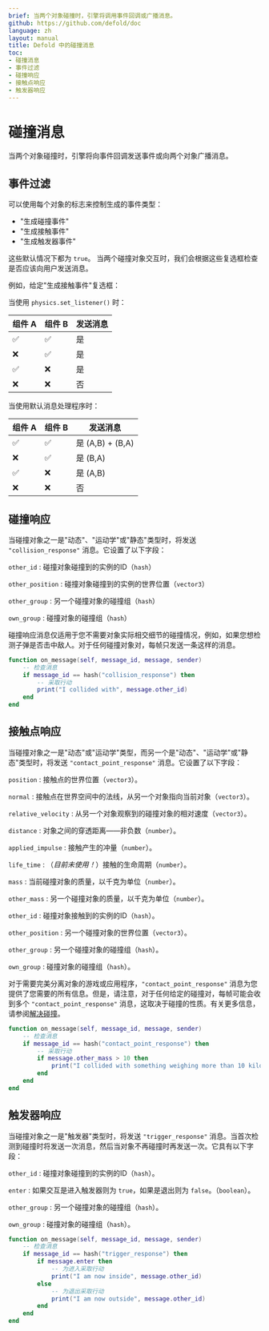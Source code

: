 ```yaml
---
brief: 当两个对象碰撞时，引擎将调用事件回调或广播消息。
github: https://github.com/defold/doc
language: zh
layout: manual
title: Defold 中的碰撞消息
toc:
- 碰撞消息
- 事件过滤
- 碰撞响应
- 接触点响应
- 触发器响应
---
```


# 碰撞消息

当两个对象碰撞时，引擎将向事件回调发送事件或向两个对象广播消息。

## 事件过滤

可以使用每个对象的标志来控制生成的事件类型：

* "生成碰撞事件"
* "生成接触事件"
* "生成触发器事件"

这些默认情况下都为 `true`。
当两个碰撞对象交互时，我们会根据这些复选框检查是否应该向用户发送消息。

例如，给定"生成接触事件"复选框：

当使用 `physics.set_listener()` 时：

| 组件 A | 组件 B | 发送消息 |
|---------|---------|----------|
| ✅︎      | ✅︎      | 是       |
| ❌      | ✅︎      | 是       |
| ✅︎      | ❌      | 是       |
| ❌      | ❌      | 否       |

当使用默认消息处理程序时：

| 组件 A | 组件 B | 发送消息        |
|---------|---------|-----------------|
| ✅︎      | ✅︎      | 是 (A,B) + (B,A) |
| ❌      | ✅︎      | 是 (B,A)        |
| ✅︎      | ❌      | 是 (A,B)        |
| ❌      | ❌      | 否              |

## 碰撞响应

当碰撞对象之一是"动态"、"运动学"或"静态"类型时，将发送 `"collision_response"` 消息。它设置了以下字段：

`other_id`
: 碰撞对象碰撞到的实例的ID（`hash`）

`other_position`
: 碰撞对象碰撞到的实例的世界位置（`vector3`）

`other_group`
: 另一个碰撞对象的碰撞组（`hash`）

`own_group`
: 碰撞对象的碰撞组（`hash`）

碰撞响应消息仅适用于您不需要对象实际相交细节的碰撞情况，例如，如果您想检测子弹是否击中敌人。对于任何碰撞对象对，每帧只发送一条这样的消息。

```Lua
function on_message(self, message_id, message, sender)
    -- 检查消息
    if message_id == hash("collision_response") then
        -- 采取行动
        print("I collided with", message.other_id)
    end
end
```

## 接触点响应

当碰撞对象之一是"动态"或"运动学"类型，而另一个是"动态"、"运动学"或"静态"类型时，将发送 `"contact_point_response"` 消息。它设置了以下字段：

`position`
: 接触点的世界位置（`vector3`）。

`normal`
: 接触点在世界空间中的法线，从另一个对象指向当前对象（`vector3`）。

`relative_velocity`
: 从另一个对象观察到的碰撞对象的相对速度（`vector3`）。

`distance`
: 对象之间的穿透距离——非负数（`number`）。

`applied_impulse`
: 接触产生的冲量（`number`）。

`life_time`
: （*目前未使用！*）接触的生命周期（`number`）。

`mass`
: 当前碰撞对象的质量，以千克为单位（`number`）。

`other_mass`
: 另一个碰撞对象的质量，以千克为单位（`number`）。

`other_id`
: 碰撞对象接触到的实例的ID（`hash`）。

`other_position`
: 另一个碰撞对象的世界位置（`vector3`）。

`other_group`
: 另一个碰撞对象的碰撞组（`hash`）。

`own_group`
: 碰撞对象的碰撞组（`hash`）。

对于需要完美分离对象的游戏或应用程序，`"contact_point_response"` 消息为您提供了您需要的所有信息。但是，请注意，对于任何给定的碰撞对，每帧可能会收到多个 `"contact_point_response"` 消息，这取决于碰撞的性质。有关更多信息，请参阅[解决碰撞](/zh/manuals/physics-resolving-collisions)。

```Lua
function on_message(self, message_id, message, sender)
    -- 检查消息
    if message_id == hash("contact_point_response") then
        -- 采取行动
        if message.other_mass > 10 then
            print("I collided with something weighing more than 10 kilos!")
        end
    end
end
```

## 触发器响应

当碰撞对象之一是"触发器"类型时，将发送 `"trigger_response"` 消息。当首次检测到碰撞时将发送一次消息，然后当对象不再碰撞时再发送一次。它具有以下字段：

`other_id`
: 碰撞对象碰撞到的实例的ID（`hash`）。

`enter`
: 如果交互是进入触发器则为 `true`，如果是退出则为 `false`。（`boolean`）。

`other_group`
: 另一个碰撞对象的碰撞组（`hash`）。

`own_group`
: 碰撞对象的碰撞组（`hash`）。

```Lua
function on_message(self, message_id, message, sender)
    -- 检查消息
    if message_id == hash("trigger_response") then
        if message.enter then
            -- 为进入采取行动
            print("I am now inside", message.other_id)
        else
            -- 为退出采取行动
            print("I am now outside", message.other_id)
        end
    end
end
```